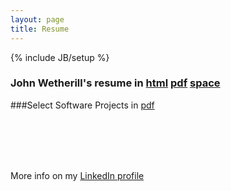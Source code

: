 ```yaml
---
layout: page
title: Resume
---
```

{% include JB/setup %}

### John Wetherill's resume in [html](resumes/JohnWetherillResume.html) [pdf](resumes/JohnWetherillResume.pdf) [space](resumes/space.html)

###Select Software Projects in [pdf](resumes/SoftwarePortfolio.pdf)

  
<br /> 
<br /> 
<br /> 
<br /> 
  
  
More info on my [LinkedIn profile](http://www.linkedin.com/profile/view?id=5481345)
